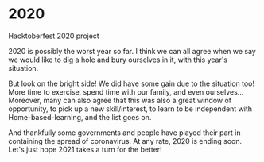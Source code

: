 # 2020
Hacktoberfest 2020 project 

2020 is possibly the worst year so far.
I think we can all agree when we say we would like to dig a hole and bury ourselves in it, with this year's situation.  

But look on the bright side! 
We did have some gain due to the situation too! More time to exercise, spend time with our family, and even ourselves... Moreover, many can also agree that this was also a great window of opportunity, to pick up a new skill/interest, to learn to be independent with Home-based-learning, and the list goes on.

And thankfully some governments and people have played their part in containing the spread of coronavirus. 
At any rate, 2020 is ending soon. Let's just hope 2021 takes a turn for the better!
